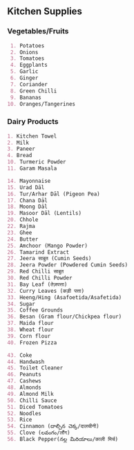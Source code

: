 ## Kitchen Supplies


 <!--- ### Markdown \n Markdown is a lightweight and easy-to-use syntax for styling your writing. It includes conventions for
 --->
### Vegetables/Fruits
```markdown
 1. Potatoes
 2. Onions
 3. Tomatoes
 4. Eggplants
 5. Garlic
 6. Ginger
 7. Coriander
 8. Green Chilli
 9. Bananas
10. Oranges/Tangerines
```
### Dairy Products
```markdown
1. Kitchen Towel
2. Milk
3. Paneer
4. Bread
10. Turmeric Powder
11. Garam Masala

14. Mayonnaise
15. Urad Dāl
16. Tur/Arhar Dāl (Pigeon Pea)
17. Chana Dāl
18. Moong Dāl 
19. Masoor Dāl (Lentils)
20. Chhole
22. Rajma
23. Ghee
24. Butter
25. Amchoor (Mango Powder)
26. Tamarind Extract
27. Jeera साबुत (Cumin Seeds)
28. Jeera Powder (Powdered Cumin Seeds)
29. Red Chilli साबुत
30. Red Chilli Powder
31. Bay Leaf (तेज़पत्ता)
32. Curry Leaves (कड़ी पत्ता)
33. Heeng/Hing (Asafoetida/Asafetida)
34. Sugar
35. Coffee Grounds
36. Besan (Gram flour/Chickpea flour)
37. Maida flour
38. Wheat flour
39. Corn flour
40. Frozen Pizza

43. Coke
44. Handwash
45. Toilet Cleaner
46. Peanuts
47. Cashews
48. Almonds
49. Almond Milk
50. Chilli Sauce
51. Diced Tomatoes
52. Noodles
53. Rice
54. Cinnamon (దాల్చిన చెక్క/दालचीनी)
55. Clove (లవంగం/लौंग)
56. Black Pepper(నల్ల మిరియాలు/काली मिर्च)
```

